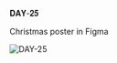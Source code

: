 𝐃𝐀𝐘-𝟐𝟓

Christmas poster in Figma

![DAY-25](https://user-images.githubusercontent.com/85480387/209448072-5214b7f7-b5d2-44e3-ba25-dd402fc956d3.jpg)

